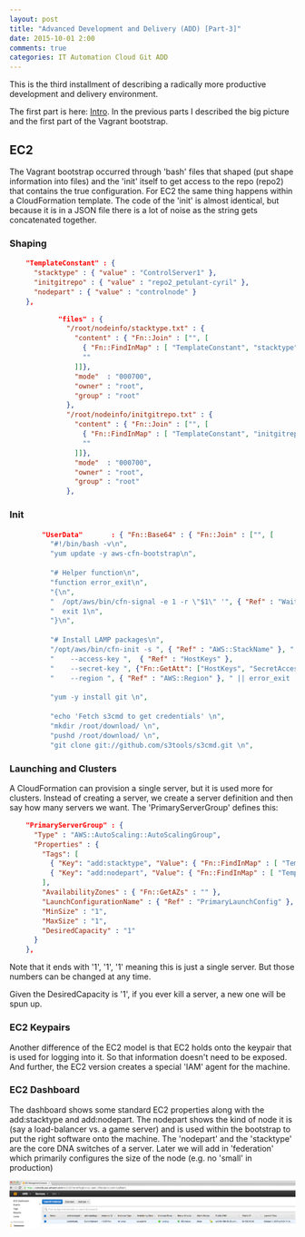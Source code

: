 ```yaml
---
layout: post
title: "Advanced Development and Delivery (ADD) [Part-3]"
date: 2015-10-01 2:00
comments: true
categories: IT Automation Cloud Git ADD
---
```


This is the third installment of describing a radically more productive development and delivery environment.

The first part is here: [Intro](/blog/add-1/).  In the previous parts I described the big picture and the
first part of the Vagrant bootstrap.

## EC2

The Vagrant bootstrap occurred through 'bash' files that shaped (put shape information into files) and
the 'init' itself to get access to the repo (repo2) that contains the true configuration.  For EC2
the same thing happens within a CloudFormation template.  The code of the 'init' is almost identical, but because
it is in a JSON file there is a lot of noise as the string gets concatenated together.

<!-- more -->

### Shaping

```json
    "TemplateConstant" : {
      "stacktype" : { "value" : "ControlServer1" },
      "initgitrepo" : { "value" : "repo2_petulant-cyril" },
      "nodepart" : { "value" : "controlnode" }
    },
```


```json
            "files" : {
              "/root/nodeinfo/stacktype.txt" : {
                "content" : { "Fn::Join" : ["", [
                  { "Fn::FindInMap" : [ "TemplateConstant", "stacktype", "value" ] },
                  ""
                ]]},
                "mode"  : "000700",
                "owner" : "root",
                "group" : "root"
              },
              "/root/nodeinfo/initgitrepo.txt" : {
                "content" : { "Fn::Join" : ["", [
                  { "Fn::FindInMap" : [ "TemplateConstant", "initgitrepo", "value" ] },
                  ""
                ]]},
                "mode"  : "000700",
                "owner" : "root",
                "group" : "root"
              },
```


### Init

```json
        "UserData"       : { "Fn::Base64" : { "Fn::Join" : ["", [
          "#!/bin/bash -v\n",
          "yum update -y aws-cfn-bootstrap\n",

          "# Helper function\n",
          "function error_exit\n",
          "{\n",
          "  /opt/aws/bin/cfn-signal -e 1 -r \"$1\" '", { "Ref" : "WaitHandle" }, "'\n",
          "  exit 1\n",
          "}\n",

          "# Install LAMP packages\n",
          "/opt/aws/bin/cfn-init -s ", { "Ref" : "AWS::StackName" }, " -r PrimaryLaunchConfig ",
          "    --access-key ",  { "Ref" : "HostKeys" },
          "    --secret-key ", {"Fn::GetAtt": ["HostKeys", "SecretAccessKey"]},
          "    --region ", { "Ref" : "AWS::Region" }, " || error_exit 'Failed to run cfn-init'\n",

          "yum -y install git \n",

          "echo 'Fetch s3cmd to get credentials' \n",
          "mkdir /root/download/ \n",
          "pushd /root/download/ \n",
          "git clone git://github.com/s3tools/s3cmd.git \n",
```

### Launching and Clusters

A CloudFormation can provision a single server, but it is used more for clusters.  Instead of creating a server, we create
a server definition and then say how many servers we want.  The 'PrimaryServerGroup' defines this:

```json
    "PrimaryServerGroup" : {
      "Type" : "AWS::AutoScaling::AutoScalingGroup",
      "Properties" : {
        "Tags": [
          { "Key": "add:stacktype", "Value": { "Fn::FindInMap" : [ "TemplateConstant", "stacktype", "value" ] }, "PropagateAtLaunch" : "true" },
          { "Key": "add:nodepart", "Value": { "Fn::FindInMap" : [ "TemplateConstant", "nodepart", "value" ] }, "PropagateAtLaunch" : "true" }
        ],
        "AvailabilityZones" : { "Fn::GetAZs" : "" },
        "LaunchConfigurationName" : { "Ref" : "PrimaryLaunchConfig" },
        "MinSize" : "1",
        "MaxSize" : "1",
        "DesiredCapacity" : "1"
      }
    },

```

Note that it ends with '1', '1', '1' meaning this is just a single server.  But those numbers can be changed at any time.

Given the DesiredCapacity is '1', if you ever kill a server, a new one will be spun up.

### EC2 Keypairs

Another difference of the EC2 model is that EC2 holds onto the keypair that is used for logging into it.  So that information
doesn't need to be exposed.  And further, the EC2 version creates a special 'IAM' agent for the machine.

### EC2 Dashboard

The dashboard shows some standard EC2 properties along with the add:stacktype and add:nodepart.  The nodepart shows the
kind of node it is (say a load-balancer vs. a game server) and is used within the bootstrap to put the right software
onto the machine.  The 'nodepart' and the 'stacktype' are the core DNA switches of a server.  Later we will add in
'federation' which primarily configures the size of the node (e.g. no 'small' in production)

<img src="/images/add-3/add3_ec2_cv1.png" />



